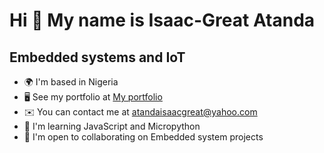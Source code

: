 Hi 👋 My name is Isaac-Great Atanda
===================================

Embedded systems and IoT
------------------------

*   🌍  I'm based in Nigeria
*   🖥️  See my portfolio at [My portfolio](http://deethundernexus.netlify.app)
*   ✉️  You can contact me at [atandaisaacgreat@yahoo.com](mailto:atandaisaacgreat@yahoo.com)
*   🧠  I'm learning JavaScript and Micropython
*   🤝  I'm open to collaborating on Embedded system projects
